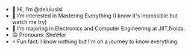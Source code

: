 - 👋 Hi, I’m @delulusisi
- 👀 I’m interested in Mastering Everything (I know it's impossible but watch me try)
- 🌱 I’m majoring in Electronics and Computer Engineering at JIIT,Noida.
- 😄 Pronouns: She\Her
- ⚡ Fun fact: I know nothing but I'm on a journey to know everything.

<!---
delulusisi/delulusisi is a ✨ special ✨ repository because its `README.md` (this file) appears on your GitHub profile.
You can click the Preview link to take a look at your changes.
--->
